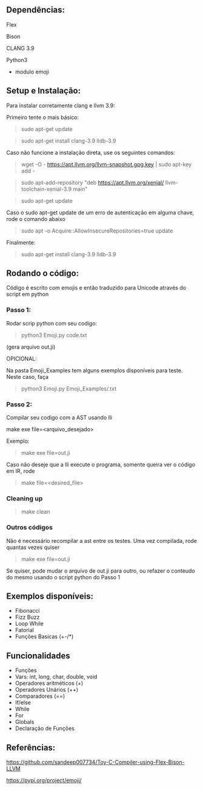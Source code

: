## Dependências:
Flex

Bison

CLANG 3.9

Python3
- modulo emoji

## Setup e Instalação:

Para instalar corretamente clang e llvm 3.9:

Primeiro tente o mais básico:

>sudo apt-get update 

>sudo apt-get install clang-3.9 lldb-3.9

Caso não funcione a instalação direta, use os seguintes comandos:

> wget -O - https://apt.llvm.org/llvm-snapshot.gpg.key | sudo apt-key add -

> sudo apt-add-repository "deb https://apt.llvm.org/xenial/ llvm-toolchain-xenial-3.9 main"

> sudo apt-get update

Caso o sudo apt-get update de um erro de autenticação em alguma chave, rode o comando abaixo

> sudo apt -o Acquire::AllowInsecureRepositories=true update

Finalmente:

>sudo apt-get install clang-3.9 lldb-3.9


## Rodando o código:
Código é escrito com emojis e então traduzido para Unicode através do script em python

### Passo 1:

Rodar scrip python com seu codigo:
> python3 Emoji.py code.txt

(gera arquivo out.ji)

OPICIONAL:

Na pasta Emoji_Examples tem alguns exemplos disponíveis para teste. Neste caso, faça
> python3 Emoji.py Emoji_Examples/<arquivo>.txt

### Passo 2:

Compilar seu codigo com a AST usando lli

make exe file=<arquivo_desejado>

Exemplo:
> make exe file=out.ji

Caso não deseje que a lli execute o programa, somente queira ver o código em IR, rode
>make file=<desired_file>

### Cleaning up

>make clean

### Outros códigos

Não é necessário recompilar a ast entre os testes. Uma vez compilada, rode quantas vezes quiser
>make exe file=out.ji

Se quiser, pode mudar o arquivo de out.ji para outro, ou refazer o conteudo do mesmo usando o script python do Passo 1

## Exemplos disponíveis:

- Fibonacci
- Fizz Buzz
- Loop While
- Fatorial
- Funções Basicas (+-/*)

## Funcionalidades
- Funções
- Vars: int, long, char, double, void
- Operadores aritméticos (+)
- Operadores Unários (++)
- Comparadores (==)
- If/else
- While
- For
- Globals
- Declaração de Funções

## Referências:

https://github.com/sandeep007734/Toy-C-Compiler-using-Flex-Bison-LLVM

https://pypi.org/project/emoji/





